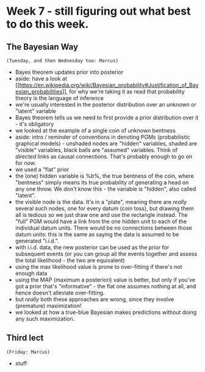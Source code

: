 # Week 7 - still figuring out what best to do this week.


## The Bayesian Way 
`(Tuesday, and then Wednesday too: Marcus)`

* Bayes theorem updates prior into posterior
* aside: have a look at [[https://en.wikipedia.org/wiki/Bayesian_probability#Justification_of_Bayesian_probabilities]], for why we're taking it as read that probability theory is the language of inference
* we're usually interested in the posterior distribution over an unknown or "latent" variable
* Bayes theorem tells us we need to first provide a prior distribution over it - it's obligatory
* we looked at the example of a single coin of unknown bentness
* aside: intro / reminder of conventions in denoting PGMs (probabilistic graphical models) - unshaded nodes are "hidden" variables, shaded are "visible" variables, black balls are "assumed" variables. Think of _directed_ links as causal connections. That's probably enough to go on for now.
* we used a "flat" prior
* the (one) hidden variable is %$b$%, the true bentness of the coin, where "bentness" simply means its true probability of generating a head on any one throw. We don't know this - the variable is "hidden", also called "latent".
* the visible node is the data. It's in a "plate", meaning there are _really_ several such nodes, one for every datum (coin toss), but drawing them all is tedious so we just draw one and use the rectangle instead. The "full" PGM would have a link from the one hidden unit to each of the individual datum units. There would be no connections between those datum units: this is the same as saying the data is assumed to be generated "i.i.d.".
* with i.i.d. data, the new posterior can be used as the prior for subsequent events (or you can group all the events together and assess the total likelihood - the two are equivalent)
* using the max likelihood value is prone to over-fitting if there's not enough data
* using the MAP (maximum a posteriori) value is better, but only if you've got a prior that's "informative" - the flat one assumes nothing at all, and hence doesn't alleviate over-fitting.
* but _really_ both these approaches are wrong, since they involve (premature) maximization!
* we looked at how a true-blue Bayesian makes predictions without doing any such maximization.


## Third lect
`(Friday: Marcus)`
* stuff

